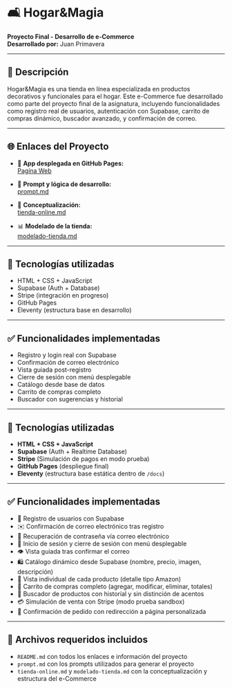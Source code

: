 # 🛋️ Hogar&Magia

**Proyecto Final - Desarrollo de e-Commerce**  
**Desarrollado por:** Juan Primavera

---

## 🧾 Descripción

Hogar&Magia es una tienda en línea especializada en productos decorativos y funcionales para el hogar. Este e-Commerce fue desarrollado como parte del proyecto final de la asignatura, incluyendo funcionalidades como registro real de usuarios, autenticación con Supabase, carrito de compras dinámico, buscador avanzado, y confirmación de correo.

---

## 🌐 Enlaces del Proyecto

- 🔗 **App desplegada en GitHub Pages:**  
  [Pagína Web](https://oakisland22.github.io/Hogar-Magia/)

- 🧠 **Prompt y lógica de desarrollo:**  
  [prompt.md](docs/prompt.md)

- 📄 **Conceptualización:**  
  [tienda-online.md](docs/TiendaOnline.md)

- 📊 **Modelado de la tienda:**  
  [modelado-tienda.md](docs/modelado-tienda.md)

---

## 🚀 Tecnologías utilizadas

- HTML + CSS + JavaScript
- Supabase (Auth + Database)
- Stripe (integración en progreso)
- GitHub Pages
- Eleventy (estructura base en desarrollo)

---

## ✅ Funcionalidades implementadas

- Registro y login real con Supabase
- Confirmación de correo electrónico
- Vista guiada post-registro
- Cierre de sesión con menú desplegable
- Catálogo desde base de datos
- Carrito de compras completo
- Buscador con sugerencias y historial

---
## 🚀 Tecnologías utilizadas

- **HTML + CSS + JavaScript**
- **Supabase** (Auth + Realtime Database)
- **Stripe** (Simulación de pagos en modo prueba)
- **GitHub Pages** (despliegue final)
- **Eleventy** (estructura base estática dentro de `/docs`)

---

## ✅ Funcionalidades implementadas

- 🔐 Registro de usuarios con Supabase
- ✉️ Confirmación de correo electrónico tras registro
- 🔁 Recuperación de contraseña vía correo electrónico
- 👤 Inicio de sesión y cierre de sesión con menú desplegable
- 👁️ Vista guiada tras confirmar el correo
- 🛍️ Catálogo dinámico desde Supabase (nombre, precio, imagen, descripción)
- 🧾 Vista individual de cada producto (detalle tipo Amazon)
- 🛒 Carrito de compras completo (agregar, modificar, eliminar, totales)
- 🔎 Buscador de productos con historial y sin distinción de acentos
- 💳 Simulación de venta con Stripe (modo prueba sandbox)
- 📧 Confirmación de pedido con redirección a página personalizada

---

## 📁 Archivos requeridos incluidos

- `README.md` con todos los enlaces e información del proyecto
- `prompt.md` con los prompts utilizados para generar el proyecto
- `tienda-online.md` y `modelado-tienda.md` con la conceptualización y estructura del e-Commerce